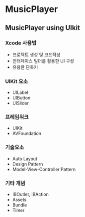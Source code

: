 # MusicPlayer
## MusicPlayer using UIkit
### Xcode 사용법
- 프로젝트 생성 및 코드작성
- 인터페이스 빌더를 활용한 UI 구성
- 유용한 단축키
### UIKit 요소
- UILabel
- UIButton
- UISlider
### 프레임워크
- UIKit
- AVFoundation
### 기술요소
- Auto Layout
- Design Pattern
- Model-View-Controller Pattern
### 기타 개념
- IBOutlet, IBAction
- Assets
- Bundle
- Timer
